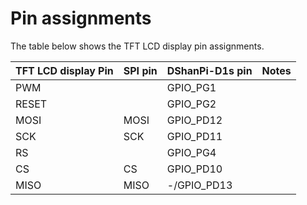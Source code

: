 # Pin assignments

The table below shows the TFT LCD display pin assignments.

 TFT LCD display Pin     | SPI pin | DShanPi-D1s pin      |  Notes
-------------------------|---------|----------------------|-------------
 PWM                     |         | GPIO_PG1             |
 RESET                   |         | GPIO_PG2             |
 MOSI                    | MOSI    | GPIO_PD12            |
 SCK                     | SCK     | GPIO_PD11            |
 RS                      |         | GPIO_PG4             |
 CS                      | CS      | GPIO_PD10            |
 MISO                    | MISO    | -/GPIO_PD13          |

